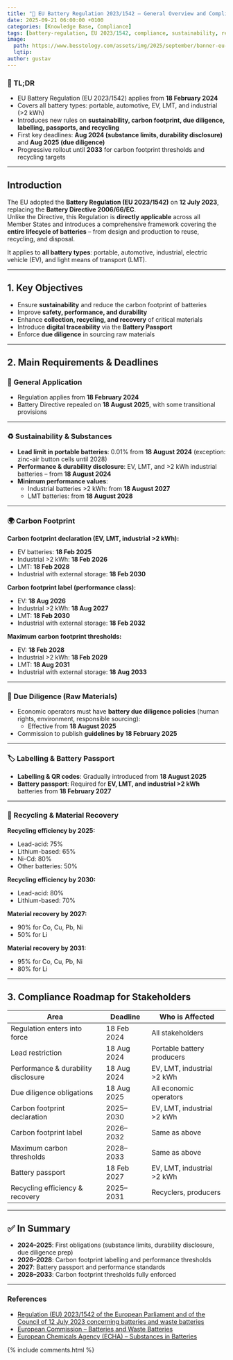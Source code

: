 ```yaml
---
title: "🔋 EU Battery Regulation 2023/1542 – General Overview and Compliance Timeline"
date: 2025-09-21 06:00:00 +0100
categories: [Knowledge Base, Compliance]
tags: [battery-regulation, EU 2023/1542, compliance, sustainability, recycling, battery-passport]
image:
  path: https://www.besstology.com/assets/img/2025/september/banner-eu-battery-regulation.png
  lqtip:
author: gustav
---
```


### 📌 TL;DR

- EU Battery Regulation (EU 2023/1542) applies from **18 February 2024**  
- Covers all battery types: portable, automotive, EV, LMT, and industrial (>2 kWh)  
- Introduces new rules on **sustainability, carbon footprint, due diligence, labelling, passports, and recycling**  
- First key deadlines: **Aug 2024 (substance limits, durability disclosure)** and **Aug 2025 (due diligence)**  
- Progressive rollout until **2033** for carbon footprint thresholds and recycling targets  

---

## Introduction

The EU adopted the **Battery Regulation (EU 2023/1542)** on **12 July 2023**, replacing the **Battery Directive 2006/66/EC**.  
Unlike the Directive, this Regulation is **directly applicable** across all Member States and introduces a comprehensive framework covering the **entire lifecycle of batteries** – from design and production to reuse, recycling, and disposal.  

It applies to **all battery types**: portable, automotive, industrial, electric vehicle (EV), and light means of transport (LMT).  

---

## 1. Key Objectives

- Ensure **sustainability** and reduce the carbon footprint of batteries  
- Improve **safety, performance, and durability**  
- Enhance **collection, recycling, and recovery** of critical materials  
- Introduce **digital traceability** via the **Battery Passport**  
- Enforce **due diligence** in sourcing raw materials  

---

## 2. Main Requirements & Deadlines  

### 📅 General Application
- Regulation applies from **18 February 2024**  
- Battery Directive repealed on **18 August 2025**, with some transitional provisions  

---

### ♻️ Sustainability & Substances
- **Lead limit in portable batteries**: 0.01% from **18 August 2024** (exception: zinc-air button cells until 2028)  
- **Performance & durability disclosure**: EV, LMT, and >2 kWh industrial batteries – from **18 August 2024**  
- **Minimum performance values**:  
  - Industrial batteries >2 kWh: from **18 August 2027**  
  - LMT batteries: from **18 August 2028**  

---

### 🌍 Carbon Footprint  

**Carbon footprint declaration (EV, LMT, industrial >2 kWh):**  
- EV batteries: **18 Feb 2025**  
- Industrial >2 kWh: **18 Feb 2026**  
- LMT: **18 Feb 2028**  
- Industrial with external storage: **18 Feb 2030**  

**Carbon footprint label (performance class):**  
- EV: **18 Aug 2026**  
- Industrial >2 kWh: **18 Aug 2027**  
- LMT: **18 Feb 2030**  
- Industrial with external storage: **18 Feb 2032**  

**Maximum carbon footprint thresholds:**  
- EV: **18 Feb 2028**  
- Industrial >2 kWh: **18 Feb 2029**  
- LMT: **18 Aug 2031**  
- Industrial with external storage: **18 Aug 2033**  

---

### 🔎 Due Diligence (Raw Materials)  
- Economic operators must have **battery due diligence policies** (human rights, environment, responsible sourcing):  
  - Effective from **18 August 2025**  
- Commission to publish **guidelines by 18 February 2025**  

---

### 🏷️ Labelling & Battery Passport  
- **Labelling & QR codes**: Gradually introduced from **18 August 2025**  
- **Battery passport**: Required for **EV, LMT, and industrial >2 kWh** batteries from **18 February 2027**  

---

### 🔄 Recycling & Material Recovery  

**Recycling efficiency by 2025:**  
- Lead-acid: 75%  
- Lithium-based: 65%  
- Ni-Cd: 80%  
- Other batteries: 50%  

**Recycling efficiency by 2030:**  
- Lead-acid: 80%  
- Lithium-based: 70%  

**Material recovery by 2027:**  
- 90% for Co, Cu, Pb, Ni  
- 50% for Li  

**Material recovery by 2031:**  
- 95% for Co, Cu, Pb, Ni  
- 80% for Li  

---

## 3. Compliance Roadmap for Stakeholders  

| Area                               | Deadline     | Who is Affected                         |
|------------------------------------|-------------|-----------------------------------------|
| Regulation enters into force        | 18 Feb 2024 | All stakeholders                         |
| Lead restriction                    | 18 Aug 2024 | Portable battery producers               |
| Performance & durability disclosure | 18 Aug 2024 | EV, LMT, industrial >2 kWh               |
| Due diligence obligations           | 18 Aug 2025 | All economic operators                   |
| Carbon footprint declaration        | 2025–2030   | EV, LMT, industrial >2 kWh               |
| Carbon footprint label              | 2026–2032   | Same as above                            |
| Maximum carbon thresholds           | 2028–2033   | Same as above                            |
| Battery passport                    | 18 Feb 2027 | EV, LMT, industrial >2 kWh               |
| Recycling efficiency & recovery     | 2025–2031   | Recyclers, producers                      |

---

## ✅ In Summary  

- **2024–2025**: First obligations (substance limits, durability disclosure, due diligence prep)  
- **2026–2028**: Carbon footprint labelling and performance thresholds  
- **2027**: Battery passport and performance standards  
- **2028–2033**: Carbon footprint thresholds fully enforced  

---

### References  

- [Regulation (EU) 2023/1542 of the European Parliament and of the Council of 12 July 2023 concerning batteries and waste batteries](https://eur-lex.europa.eu/eli/reg/2023/1542/oj)  
- [European Commission – Batteries and Waste Batteries](https://environment.ec.europa.eu/topics/waste-and-recycling/batteries-and-waste-batteries_en)  
- [European Chemicals Agency (ECHA) – Substances in Batteries](https://echa.europa.eu/)  

{% include comments.html %}
